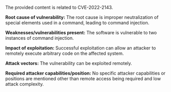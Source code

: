 The provided content is related to CVE-2022-2143.

**Root cause of vulnerability:**
The root cause is improper neutralization of special elements used in a command, leading to command injection.

**Weaknesses/vulnerabilities present:**
The software is vulnerable to two instances of command injection.

**Impact of exploitation:**
Successful exploitation can allow an attacker to remotely execute arbitrary code on the affected system.

**Attack vectors:**
The vulnerability can be exploited remotely.

**Required attacker capabilities/position:**
No specific attacker capabilities or positions are mentioned other than remote access being required and low attack complexity.